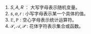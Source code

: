 1. $S, A, R$  ： 大写字母表示随机变量。
2. $s, a, r$ : 小写字母表示某一个具体的值。
3. $\mathbb E,  \mathbb P$ : 空心字母表示统计运算符。
4. $\mathcal S, \mathcal A, \mathcal P$ : 花体字符表示集合或函数。


